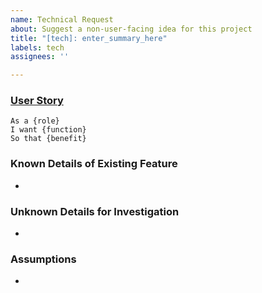 ```yaml
---
name: Technical Request
about: Suggest a non-user-facing idea for this project
title: "[tech]: enter_summary_here"
labels: tech
assignees: ''

---
```


### [User Story](https://www.mountaingoatsoftware.com/agile/user-stories)

<!-- [Describe why you need this new feature.  Replace {placeholder} values.] -->

```
As a {role}
I want {function}
So that {benefit}
```

### Known Details of Existing Feature

<!-- [List any known details about existing feature that you would like enhanced.] -->

-

### Unknown Details for Investigation

<!-- [List any unknown information that may need investigation to complete this feature.] -->

-

### Assumptions

<!-- [List any assumptions that could affect this feature.  E.g., data sources, environments.] -->

-
